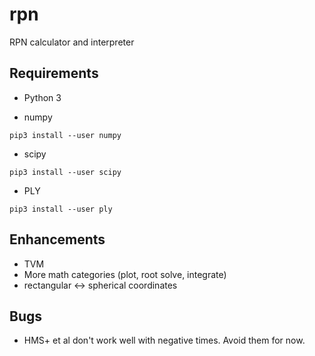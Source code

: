 # rpn

RPN calculator and interpreter

## Requirements

- Python 3

- numpy

``` shell
pip3 install --user numpy
```

- scipy

``` shell
pip3 install --user scipy
```

- PLY

``` shell
pip3 install --user ply
```

## Enhancements

- TVM
- More math categories (plot, root solve, integrate)
- rectangular <-> spherical coordinates

## Bugs

- HMS+ et al don't work well with negative times.  Avoid them for now.
